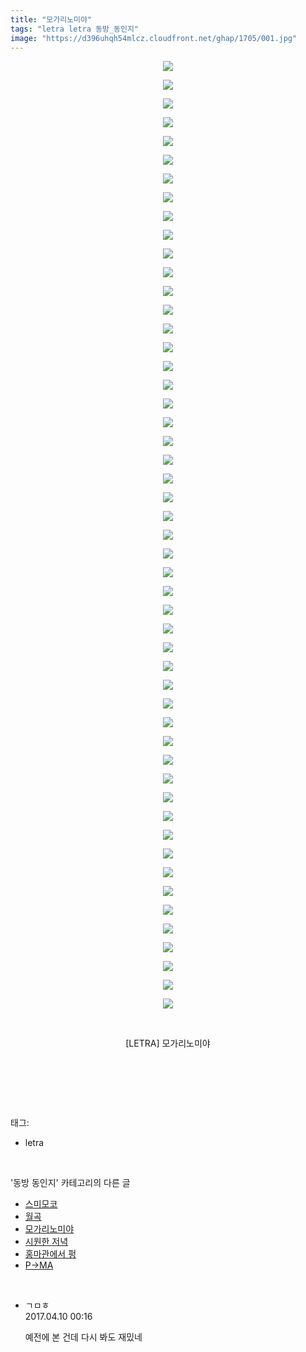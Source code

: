```yaml
---
title: "모가리노미야"
tags: "letra letra 동방_동인지"
image: "https://d396uhqh54mlcz.cloudfront.net/ghap/1705/001.jpg"
---
```

<div class="article">
<p style="text-align: center; clear: none; float: none;"><img src="{{ site.imgserver7 }}/ghap/1705/001.jpg"/></p>
<p style="text-align: center; clear: none; float: none;"><img src="{{ site.imgserver7 }}/ghap/1705/002.jpg"/></p>
<p style="text-align: center; clear: none; float: none;"><img src="{{ site.imgserver7 }}/ghap/1705/003.jpg"/></p>
<p style="text-align: center; clear: none; float: none;"><img src="{{ site.imgserver7 }}/ghap/1705/004.jpg"/></p>
<p style="text-align: center; clear: none; float: none;"><img src="{{ site.imgserver7 }}/ghap/1705/005.jpg"/></p>
<p style="text-align: center; clear: none; float: none;"><img src="{{ site.imgserver7 }}/ghap/1705/006.jpg"/></p>
<p style="text-align: center; clear: none; float: none;"><img src="{{ site.imgserver7 }}/ghap/1705/007.jpg"/></p>
<p style="text-align: center; clear: none; float: none;"><img src="{{ site.imgserver7 }}/ghap/1705/008.jpg"/></p>
<p style="text-align: center; clear: none; float: none;"><img src="{{ site.imgserver7 }}/ghap/1705/009.jpg"/></p>
<p style="text-align: center; clear: none; float: none;"><img src="{{ site.imgserver7 }}/ghap/1705/010.jpg"/></p>
<p style="text-align: center; clear: none; float: none;"><img src="{{ site.imgserver7 }}/ghap/1705/011.jpg"/></p>
<p style="text-align: center; clear: none; float: none;"><img src="{{ site.imgserver7 }}/ghap/1705/012.jpg"/></p>
<p style="text-align: center; clear: none; float: none;"><img src="{{ site.imgserver7 }}/ghap/1705/013.jpg"/></p>
<p style="text-align: center; clear: none; float: none;"><img src="{{ site.imgserver7 }}/ghap/1705/014.jpg"/></p>
<p style="text-align: center; clear: none; float: none;"><img src="{{ site.imgserver7 }}/ghap/1705/015.jpg"/></p>
<p style="text-align: center; clear: none; float: none;"><img src="{{ site.imgserver7 }}/ghap/1705/016.jpg"/></p>
<p style="text-align: center; clear: none; float: none;"><img src="{{ site.imgserver7 }}/ghap/1705/017.jpg"/></p>
<p style="text-align: center; clear: none; float: none;"><img src="{{ site.imgserver7 }}/ghap/1705/018.jpg"/></p>
<p style="text-align: center; clear: none; float: none;"><img src="{{ site.imgserver7 }}/ghap/1705/019.jpg"/></p>
<p style="text-align: center; clear: none; float: none;"><img src="{{ site.imgserver7 }}/ghap/1705/020.jpg"/></p>
<p style="text-align: center; clear: none; float: none;"><img src="{{ site.imgserver7 }}/ghap/1705/021.jpg"/></p>
<p style="text-align: center; clear: none; float: none;"><img src="{{ site.imgserver7 }}/ghap/1705/022.jpg"/></p>
<p style="text-align: center; clear: none; float: none;"><img src="{{ site.imgserver7 }}/ghap/1705/023.jpg"/></p>
<p style="text-align: center; clear: none; float: none;"><img src="{{ site.imgserver7 }}/ghap/1705/024.jpg"/></p>
<p style="text-align: center; clear: none; float: none;"><img src="{{ site.imgserver7 }}/ghap/1705/025.jpg"/></p>
<p style="text-align: center; clear: none; float: none;"><img src="{{ site.imgserver7 }}/ghap/1705/026.jpg"/></p>
<p style="text-align: center; clear: none; float: none;"><img src="{{ site.imgserver7 }}/ghap/1705/027.jpg"/></p>
<p style="text-align: center; clear: none; float: none;"><img src="{{ site.imgserver7 }}/ghap/1705/028.jpg"/></p>
<p style="text-align: center; clear: none; float: none;"><img src="{{ site.imgserver7 }}/ghap/1705/029.jpg"/></p>
<p style="text-align: center; clear: none; float: none;"><img src="{{ site.imgserver7 }}/ghap/1705/030.jpg"/></p>
<p style="text-align: center; clear: none; float: none;"><img src="{{ site.imgserver7 }}/ghap/1705/031.jpg"/></p>
<p style="text-align: center; clear: none; float: none;"><img src="{{ site.imgserver7 }}/ghap/1705/032.jpg"/></p>
<p style="text-align: center; clear: none; float: none;"><img src="{{ site.imgserver7 }}/ghap/1705/033.jpg"/></p>
<p style="text-align: center; clear: none; float: none;"><img src="{{ site.imgserver7 }}/ghap/1705/034.jpg"/></p>
<p style="text-align: center; clear: none; float: none;"><img src="{{ site.imgserver7 }}/ghap/1705/035.jpg"/></p>
<p style="text-align: center; clear: none; float: none;"><img src="{{ site.imgserver7 }}/ghap/1705/036.jpg"/></p>
<p style="text-align: center; clear: none; float: none;"><img src="{{ site.imgserver7 }}/ghap/1705/037.jpg"/></p>
<p style="text-align: center; clear: none; float: none;"><img src="{{ site.imgserver7 }}/ghap/1705/038.jpg"/></p>
<p style="text-align: center; clear: none; float: none;"><img src="{{ site.imgserver7 }}/ghap/1705/039.jpg"/></p>
<p style="text-align: center; clear: none; float: none;"><img src="{{ site.imgserver7 }}/ghap/1705/040.jpg"/></p>
<p style="text-align: center; clear: none; float: none;"><img src="{{ site.imgserver7 }}/ghap/1705/041.jpg"/></p>
<p style="text-align: center; clear: none; float: none;"><img src="{{ site.imgserver7 }}/ghap/1705/042.jpg"/></p>
<p style="text-align: center; clear: none; float: none;"><img src="{{ site.imgserver7 }}/ghap/1705/043.jpg"/></p>
<p style="text-align: center; clear: none; float: none;"><img src="{{ site.imgserver7 }}/ghap/1705/044.jpg"/></p>
<p style="text-align: center; clear: none; float: none;"><img src="{{ site.imgserver7 }}/ghap/1705/045.jpg"/></p>
<p style="text-align: center; clear: none; float: none;"><img src="{{ site.imgserver7 }}/ghap/1705/046.jpg"/></p>
<p style="text-align: center; clear: none; float: none;"><img src="{{ site.imgserver7 }}/ghap/1705/047.jpg"/></p>
<p style="text-align: center; clear: none; float: none;"><img src="{{ site.imgserver7 }}/ghap/1705/048.jpg"/></p>
<p style="text-align: center; clear: none; float: none;"><img src="{{ site.imgserver7 }}/ghap/1705/049.jpg"/></p>
<p style="text-align: center; clear: none; float: none;"><img src="{{ site.imgserver7 }}/ghap/1705/050.jpg"/></p>
<p style="text-align: center; clear: none; float: none;"><img src="{{ site.imgserver7 }}/ghap/1705/051.jpg"/></p>
<p style="text-align: center; clear: none; float: none;"><br/></p>
<p style="text-align: center; clear: none; float: none;">[LETRA] 모가리노미야</p>
<p style="text-align: center; clear: none; float: none;"><br/></p>
<p><br/></p>
</div><br/>
<div class="tagTrail">
<p>태그: </p>
<ul>
<li>letra</li>
</ul>
</div><br/>
<div class="another">
<p>'동방 동인지' 카테고리의 다른 글</p>
<ul>
<li><a href="/ghap_1707">스미모코</a></li>
<li><a href="/ghap_1706">월곡</a></li>
<li><a href="/ghap_1705">모가리노미야</a></li>
<li><a href="/ghap_1704">시원한 저녁</a></li>
<li><a href="/ghap_1703">홍마관에서 펑</a></li>
<li><a href="/ghap_1701">P→MA</a></li>
</ul>
</div><br/>
<div class="cb_module cb_fluid">
<div class="cb_wrt cb_profile">
<div class="comment">
<ul>
<li class="cb_thumb_off" id="comment14961734">
<div class="cb_comment_area">
<div class="cb_info_area">
<div class="cb_section">
<span class="cb_nick_name">ㄱㅁㅎ</span>
</div>
<div class="cb_section">
<span class="cb_date">2017.04.10 00:16 </span>
</div>
</div>
<div class="cb_dsc_comment">
<p class="cb_dsc">
											예전에 본 건데 다시 봐도 재밌네
										</p>
</div>
</div></li>
</ul>
</div>
</div><!-- commentList close -->
</div><br/>
